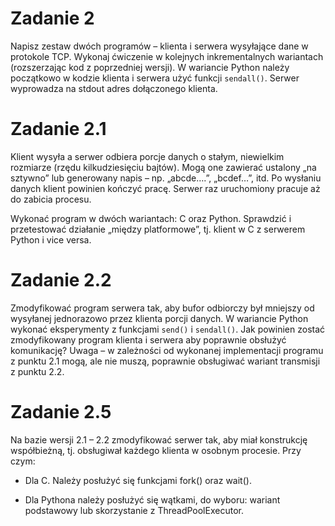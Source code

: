 # Zadanie 2
Napisz zestaw dwóch programów – klienta i serwera wysyłające dane w protokole TCP. Wykonaj ćwiczenie w kolejnych inkrementalnych wariantach (rozszerzając kod z poprzedniej wersji). W wariancie Python należy początkowo w kodzie klienta i serwera użyć funkcji `sendall()`. Serwer wyprowadza na stdout adres dołączonego klienta.

# Zadanie 2.1
Klient wysyła a serwer odbiera porcje danych o stałym, niewielkim rozmiarze (rzędu kilkudziesięciu bajtów). Mogą one zawierać ustalony „na sztywno” lub generowany napis – np. „abcde….”, „bcdef…​”, itd. Po wysłaniu danych klient powinien kończyć pracę. Serwer raz uruchomiony pracuje aż do zabicia procesu.

Wykonać program w dwóch wariantach: C oraz Python. Sprawdzić i przetestować działanie „między platformowe”, tj. klient w C z serwerem Python i vice versa.

# Zadanie 2.2
Zmodyfikować program serwera tak, aby bufor odbiorczy był mniejszy od wysyłanej jednorazowo przez klienta porcji danych. W wariancie Python wykonać eksperymenty z funkcjami `send()` i `sendall()`. Jak powinien zostać zmodyfikowany program klienta i serwera aby poprawnie obsłużyć komunikację? Uwaga – w zależności od wykonanej implementacji programu z punktu 2.1 mogą, ale nie muszą, poprawnie obsługiwać wariant transmisji z punktu 2.2.

# Zadanie 2.5
Na bazie wersji 2.1 – 2.2 zmodyfikować serwer tak, aby miał konstrukcję współbieżną, tj. obsługiwał każdego klienta w osobnym procesie. Przy czym:

- Dla C. Należy posłużyć się funkcjami fork() oraz wait().

- Dla Pythona należy posłużyć się wątkami, do wyboru: wariant podstawowy lub skorzystanie z ThreadPoolExecutor.
